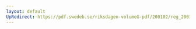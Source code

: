 ```yaml
---
layout: default
UpRedirect: https://pdf.swedeb.se/riksdagen-volumeG-pdf/200102/reg_200102/reg_200102_0299.pdf
---
```


